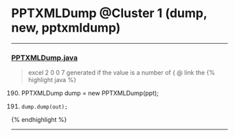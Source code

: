 # PPTXMLDump @Cluster 1 (dump, new, pptxmldump)

***

### [PPTXMLDump.java](https://searchcode.com/codesearch/view/88634800/)
> excel 2 0 0 7 generated if the value is a number of { @ link the 
{% highlight java %}
190. PPTXMLDump dump = new PPTXMLDump(ppt);
195.     dump.dump(out);
{% endhighlight %}

***

